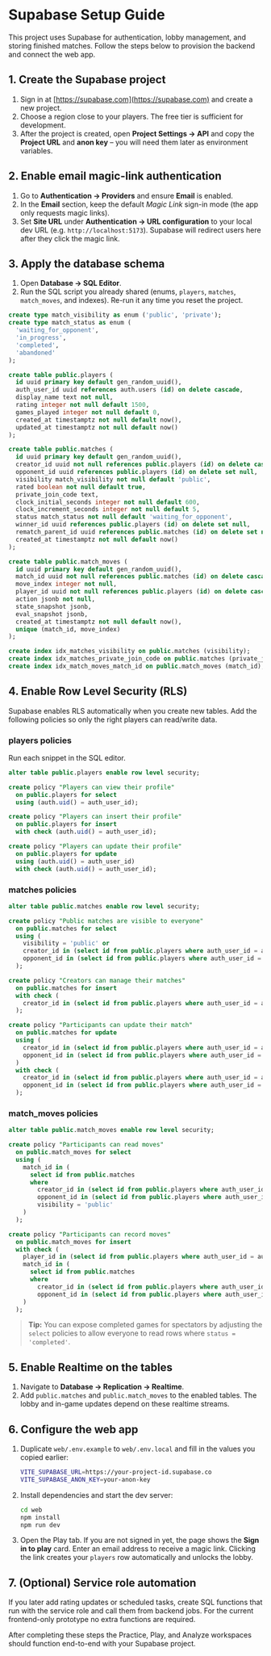# Supabase Setup Guide

This project uses Supabase for authentication, lobby management, and storing finished matches. Follow the steps below to provision the backend and connect the web app.

## 1. Create the Supabase project
1. Sign in at [https://supabase.com](https://supabase.com) and create a new project.
2. Choose a region close to your players. The free tier is sufficient for development.
3. After the project is created, open **Project Settings → API** and copy the **Project URL** and **anon key** – you will need them later as environment variables.

## 2. Enable email magic-link authentication
1. Go to **Authentication → Providers** and ensure **Email** is enabled.
2. In the **Email** section, keep the default *Magic Link* sign-in mode (the app only requests magic links).
3. Set **Site URL** under **Authentication → URL configuration** to your local dev URL (e.g. `http://localhost:5173`). Supabase will redirect users here after they click the magic link.

## 3. Apply the database schema
1. Open **Database → SQL Editor**.
2. Run the SQL script you already shared (enums, `players`, `matches`, `match_moves`, and indexes). Re-run it any time you reset the project.

```sql
create type match_visibility as enum ('public', 'private');
create type match_status as enum (
  'waiting_for_opponent',
  'in_progress',
  'completed',
  'abandoned'
);

create table public.players (
  id uuid primary key default gen_random_uuid(),
  auth_user_id uuid references auth.users (id) on delete cascade,
  display_name text not null,
  rating integer not null default 1500,
  games_played integer not null default 0,
  created_at timestamptz not null default now(),
  updated_at timestamptz not null default now()
);

create table public.matches (
  id uuid primary key default gen_random_uuid(),
  creator_id uuid not null references public.players (id) on delete cascade,
  opponent_id uuid references public.players (id) on delete set null,
  visibility match_visibility not null default 'public',
  rated boolean not null default true,
  private_join_code text,
  clock_initial_seconds integer not null default 600,
  clock_increment_seconds integer not null default 5,
  status match_status not null default 'waiting_for_opponent',
  winner_id uuid references public.players (id) on delete set null,
  rematch_parent_id uuid references public.matches (id) on delete set null,
  created_at timestamptz not null default now()
);

create table public.match_moves (
  id uuid primary key default gen_random_uuid(),
  match_id uuid not null references public.matches (id) on delete cascade,
  move_index integer not null,
  player_id uuid not null references public.players (id) on delete cascade,
  action jsonb not null,
  state_snapshot jsonb,
  eval_snapshot jsonb,
  created_at timestamptz not null default now(),
  unique (match_id, move_index)
);

create index idx_matches_visibility on public.matches (visibility);
create index idx_matches_private_join_code on public.matches (private_join_code);
create index idx_match_moves_match_id on public.match_moves (match_id);
```

## 4. Enable Row Level Security (RLS)
Supabase enables RLS automatically when you create new tables. Add the following policies so only the right players can read/write data.

### players policies
Run each snippet in the SQL editor.

```sql
alter table public.players enable row level security;

create policy "Players can view their profile"
  on public.players for select
  using (auth.uid() = auth_user_id);

create policy "Players can insert their profile"
  on public.players for insert
  with check (auth.uid() = auth_user_id);

create policy "Players can update their profile"
  on public.players for update
  using (auth.uid() = auth_user_id)
  with check (auth.uid() = auth_user_id);
```

### matches policies
```sql
alter table public.matches enable row level security;

create policy "Public matches are visible to everyone"
  on public.matches for select
  using (
    visibility = 'public' or
    creator_id in (select id from public.players where auth_user_id = auth.uid()) or
    opponent_id in (select id from public.players where auth_user_id = auth.uid())
  );

create policy "Creators can manage their matches"
  on public.matches for insert
  with check (
    creator_id in (select id from public.players where auth_user_id = auth.uid())
  );

create policy "Participants can update their match"
  on public.matches for update
  using (
    creator_id in (select id from public.players where auth_user_id = auth.uid()) or
    opponent_id in (select id from public.players where auth_user_id = auth.uid())
  )
  with check (
    creator_id in (select id from public.players where auth_user_id = auth.uid()) or
    opponent_id in (select id from public.players where auth_user_id = auth.uid())
  );
```

### match_moves policies
```sql
alter table public.match_moves enable row level security;

create policy "Participants can read moves"
  on public.match_moves for select
  using (
    match_id in (
      select id from public.matches
      where
        creator_id in (select id from public.players where auth_user_id = auth.uid()) or
        opponent_id in (select id from public.players where auth_user_id = auth.uid()) or
        visibility = 'public'
    )
  );

create policy "Participants can record moves"
  on public.match_moves for insert
  with check (
    player_id in (select id from public.players where auth_user_id = auth.uid()) and
    match_id in (
      select id from public.matches
      where
        creator_id in (select id from public.players where auth_user_id = auth.uid()) or
        opponent_id in (select id from public.players where auth_user_id = auth.uid())
    )
  );
```

> **Tip:** You can expose completed games for spectators by adjusting the `select` policies to allow everyone to read rows where `status = 'completed'`.

## 5. Enable Realtime on the tables
1. Navigate to **Database → Replication → Realtime**.
2. Add `public.matches` and `public.match_moves` to the enabled tables. The lobby and in-game updates depend on these realtime streams.

## 6. Configure the web app
1. Duplicate `web/.env.example` to `web/.env.local` and fill in the values you copied earlier:

   ```bash
   VITE_SUPABASE_URL=https://your-project-id.supabase.co
   VITE_SUPABASE_ANON_KEY=your-anon-key
   ```

2. Install dependencies and start the dev server:

   ```bash
   cd web
   npm install
   npm run dev
   ```

3. Open the Play tab. If you are not signed in yet, the page shows the **Sign in to play** card. Enter an email address to receive a magic link. Clicking the link creates your `players` row automatically and unlocks the lobby.

## 7. (Optional) Service role automation
If you later add rating updates or scheduled tasks, create SQL functions that run with the service role and call them from backend jobs. For the current frontend-only prototype no extra functions are required.

After completing these steps the Practice, Play, and Analyze workspaces should function end-to-end with your Supabase project.

